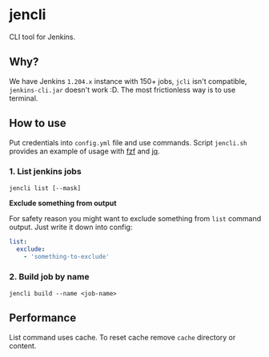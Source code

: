 # jencli

CLI tool for Jenkins.

## Why?

We have Jenkins `1.204.x` instance with 150+ jobs, `jcli` isn't compatible, `jenkins-cli.jar` doesn't work :D.
The most frictionless way is to use terminal.

## How to use

Put credentials into `config.yml` file and use commands. Script `jencli.sh` provides an example of usage 
with [fzf](https://github.com/junegunn/fzf) and [jq](https://github.com/jqlang/jq).

### 1. List jenkins jobs

```shell
jencli list [--mask]
```

**Exclude something from output**

For safety reason you might want to exclude something from `list` command output. Just write it down into config:

```yaml
list:
  exclude:
    - 'something-to-exclude'
```


### 2. Build job by name

```shell
jencli build --name <job-name>
```

## Performance

List command uses cache. To reset cache remove `cache` directory or content.